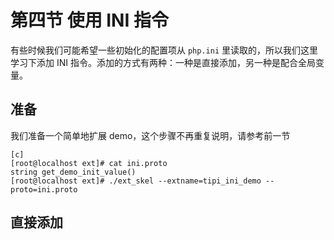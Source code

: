 # 第四节 使用 INI 指令

有些时候我们可能希望一些初始化的配置项从 `php.ini` 里读取的，所以我们这里学习下添加 INI 指令。添加的方式有两种：一种是直接添加，另一种是配合全局变量。

## 准备

我们准备一个简单地扩展 demo，这个步骤不再重复说明，请参考前一节

    [c]
    [root@localhost ext]# cat ini.proto
    string get_demo_init_value()
    [root@localhost ext]# ./ext_skel --extname=tipi_ini_demo --proto=ini.proto

## 直接添加



